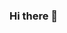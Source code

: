### Hi there 👋

<!--
**rkarumba/rkarumba** is a ✨ _special_ ✨ repository because its `README.md` (this file) appears on your GitHub profile.

Here are some ideas to get you started:

- 🔭 I’m currently working on a spotify room music player with a django backend and a react front-end 
- 🌱 I’m currently learning Python
- 👯 I’m looking to collaborate on Junior Web Development Projects
- 🤔 I’m looking for help with Mastering Object Oriented Programming
- 💬 Ask me about 
- 📫 How to reach me: 
- 😄 Pronouns: ...
- ⚡ Fun fact: ...
-->
